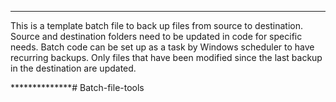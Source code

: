 **************

This is a template batch file to back up files from source to destination.
Source and destination folders need to be updated in code for specific needs.
Batch code can be set up as a task by Windows scheduler to have recurring backups.
Only files that have been modified since the last backup in the destination are updated.

**************# Batch-file-tools
